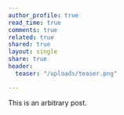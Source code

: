 ```yaml
---
author_profile: true
read_time: true
comments: true
related: true
shared: true
layout: single
share: true
header:
  teaser: "/uploads/teaser.png"

---
```

This is an arbitrary post.